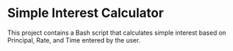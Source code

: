 # Simple Interest Calculator

This project contains a Bash script that calculates simple interest 
based on Principal, Rate, and Time entered by the user.
